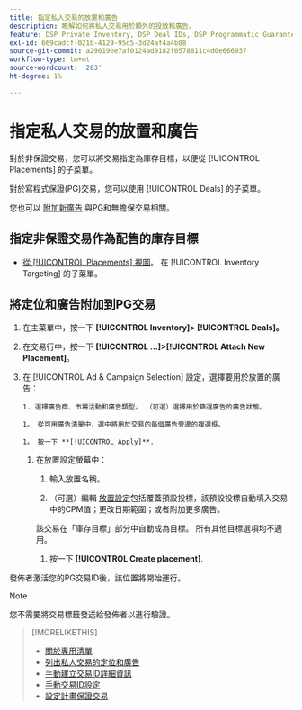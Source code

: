 ```yaml
---
title: 指定私人交易的放置和廣告
description: 瞭解如何將私人交易用於額外的投放和廣告。
feature: DSP Private Inventory, DSP Deal IDs, DSP Programmatic Guaranteed Deals
exl-id: 669cadcf-021b-4129-95d5-3d24af4a4b88
source-git-commit: a29019ee7af0124ad9182f0578811c4d0e666937
workflow-type: tm+mt
source-wordcount: '283'
ht-degree: 1%

---
```


# 指定私人交易的放置和廣告

對於非保證交易，您可以將交易指定為庫存目標，以便從 [!UICONTROL Placements] 的子菜單。

對於寫程式保證(PG)交易，您可以使用 [!UICONTROL Deals] 的子菜單。

您也可以 [附加新廣告](/help/dsp/campaign-management/ads/ad-attach-to-placement.md) 與PG和無擔保交易相關。

## 指定非保證交易作為配售的庫存目標

* [從 [!UICONTROL Placements] 視圖](/help/dsp/campaign-management/placements/placement-create.md)。 在 [!UICONTROL Inventory Targeting] 的子菜單。

## 將定位和廣告附加到PG交易

1. 在主菜單中，按一下 **[!UICONTROL Inventory]> [!UICONTROL Deals]。**

1. 在交易行中，按一下  **[!UICONTROL ...]>[!UICONTROL Attach New Placement]**。

1. 在 [!UICONTROL Ad & Campaign Selection] 設定，選擇要用於放置的廣告：

       1. 選擇廣告商、市場活動和廣告類型。 （可選）選擇用於篩選廣告的廣告狀態。
       
       1。 從可用廣告清單中，選中將用於交易的每個廣告旁邊的複選框。
       
       1。 按一下 **[!UICONTROL Apply]**.
   
   1. 在放置設定螢幕中：

      1. 輸入放置名稱。

      1. （可選）編輯 [放置設定](/help/dsp/campaign-management/placements/placement-settings.md)包括覆蓋預設投標，該預設投標自動填入交易中的CPM值；更改日期範圍；或者附加更多廣告。

      該交易在「庫存目標」部分中自動成為目標。 所有其他目標選項均不適用。

      1. 按一下 **[!UICONTROL Create placement]**.


發佈者激活您的PG交易ID後，該位置將開始運行。

>[!NOTE]
>
> 您不需要將交易標籤發送給發佈者以進行驗證。

>[!MORELIKETHIS]
>
>* [關於專用清單](private-inventory-about.md)
>* [列出私人交易的定位和廣告](/help/dsp/inventory/private-deal-view-placements.md)
>* [手動建立交易ID詳細資訊](deal-id-create.md)
>* [手動交易ID設定](deal-id-settings.md)
>* [設定計畫保證交易](programmatic-guaranteed-set-up.md)

